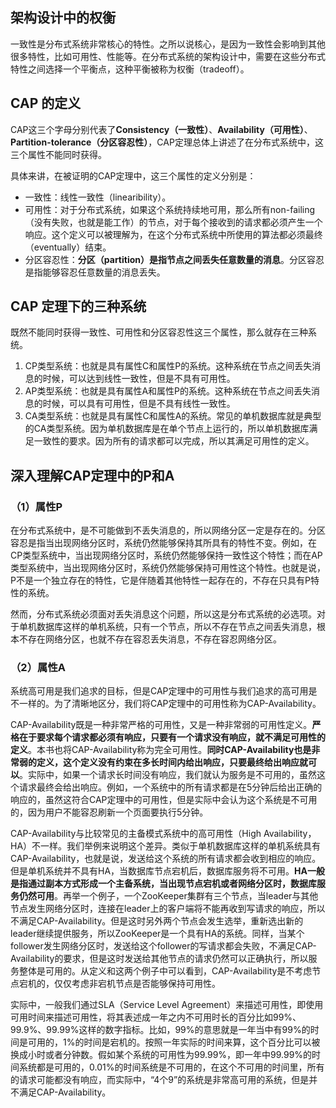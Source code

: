 ## 架构设计中的权衡
一致性是分布式系统非常核心的特性。之所以说核心，是因为一致性会影响到其他很多特性，比如可用性、性能等。在分布式系统的架构设计中，需要在这些分布式特性之间选择一个平衡点，这种平衡被称为权衡（tradeoff）。
## CAP 的定义
CAP这三个字母分别代表了**Consistency（一致性）**、**Availability（可用性）**、**Partition-tolerance（分区容忍性）**，CAP定理总体上讲述了在分布式系统中，这三个属性不能同时获得。

具体来讲，在被证明的CAP定理中，这三个属性的定义分别是：
- 一致性：线性一致性（linearibility）。
- 可用性：对于分布式系统，如果这个系统持续地可用，那么所有non-failing（没有失败，也就是能工作）的节点，对于每个接收到的请求都必须产生一个响应。这个定义可以被理解为，在这个分布式系统中所使用的算法都必须最终（eventually）结束。
- 分区容忍性：**分区（partition）是指节点之间丢失任意数量的消息**。分区容忍是指能够容忍任意数量的消息丢失。

##  CAP 定理下的三种系统
既然不能同时获得一致性、可用性和分区容忍性这三个属性，那么就存在三种系统。
1. CP类型系统：也就是具有属性C和属性P的系统。这种系统在节点之间丢失消息的时候，可以达到线性一致性，但是不具有可用性。
2. AP类型系统：也就是具有属性A和属性P的系统。这种系统在节点之间丢失消息的时候，可以具有可用性，但是不具有线性一致性。
3.  CA类型系统：也就是具有属性C和属性A的系统。常见的单机数据库就是典型的CA类型系统。因为单机数据库是在单个节点上运行的，所以单机数据库满足一致性的要求。因为所有的请求都可以完成，所以其满足可用性的定义。

## 深入理解CAP定理中的P和A
### （1）属性P
在分布式系统中，是不可能做到不丢失消息的，所以网络分区一定是存在的。分区容忍是指当出现网络分区时，系统仍然能够保持其所具有的特性不变。例如，在CP类型系统中，当出现网络分区时，系统仍然能够保持一致性这个特性；而在AP类型系统中，当出现网络分区时，系统仍然能够保持可用性这个特性。也就是说，P不是一个独立存在的特性，它是伴随着其他特性一起存在的，不存在只具有P特性的系统。

然而，分布式系统必须面对丢失消息这个问题，所以这是分布式系统的必选项。对于单机数据库这样的单机系统，只有一个节点，所以不存在节点之间丢失消息，根本不存在网络分区，也就不存在容忍丢失消息，不存在容忍网络分区。

### （2）属性A
系统高可用是我们追求的目标，但是CAP定理中的可用性与我们追求的高可用是不一样的。为了清晰地区分，我们将CAP定理中的可用性称为CAP-Availability。

CAP-Availability既是一种非常严格的可用性，又是一种非常弱的可用性定义。**严格在于要求每个请求都必须有响应，只要有一个请求没有响应，就不满足可用性的定义**。本书也将CAP-Availability称为完全可用性。**同时CAP-Availability也是非常弱的定义，这个定义没有约束在多长时间内给出响应，只要最终给出响应就可以**。实际中，如果一个请求长时间没有响应，我们就认为服务是不可用的，虽然这个请求最终会给出响应。例如，一个系统中的所有请求都是在5分钟后给出正确的响应的，虽然这符合CAP定理中的可用性，但是实际中会认为这个系统是不可用的，因为用户不能容忍刷新一个页面要执行5分钟。

CAP-Availability与比较常见的主备模式系统中的高可用性（High Availability，HA）不一样。我们举例来说明这个差异。类似于单机数据库这样的单机系统具有CAP-Availability，也就是说，发送给这个系统的所有请求都会收到相应的响应。但是单机系统并不具有HA，当数据库节点宕机后，数据库服务将不可用。**HA一般是指通过副本方式形成一个主备系统，当出现节点宕机或者网络分区时，数据库服务仍然可用**。再举一个例子，一个ZooKeeper集群有三个节点，当leader与其他节点发生网络分区时，连接在leader上的客户端将不能再收到写请求的响应，所以不满足CAP-Availability。但是这时另外两个节点会发生选举，重新选出新的leader继续提供服务，所以ZooKeeper是一个具有HA的系统。同样，当某个follower发生网络分区时，发送给这个follower的写请求都会失败，不满足CAP-Availability的要求，但是这时发送给其他节点的请求仍然可以正确执行，所以服务整体是可用的。从定义和这两个例子中可以看到，CAP-Availability是不考虑节点宕机的，仅仅考虑非宕机节点是否能够保持可用性。

实际中，一般我们通过SLA（Service Level Agreement）来描述可用性，即使用可用时间来描述可用性，将其表述成一年之内不可用时长的百分比如99%、99.9%、99.99%这样的数字指标。比如，99%的意思就是一年当中有99%的时间是可用的，1%的时间是宕机的。按照一年实际的时间来算，这个百分比可以被换成小时或者分钟数。假如某个系统的可用性为99.99%，即一年中99.99%的时间系统都是可用的，0.01%的时间系统是不可用的，在这个不可用的时间里，所有的请求可能都没有响应，而实际中，“4个9”的系统是非常高可用的系统，但是并不满足CAP-Availability。


